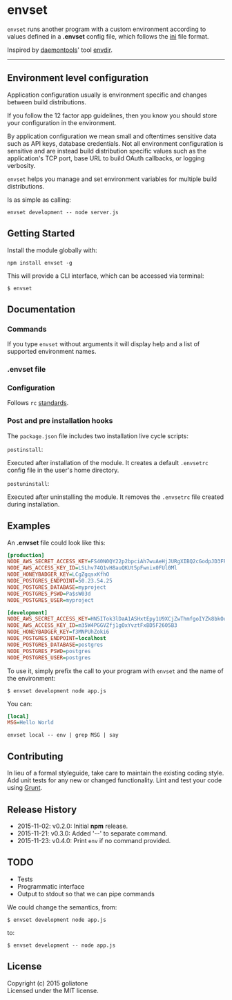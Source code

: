 # envset

`envset` runs another program with a custom environment according to values defined in a **.envset** config file, which follows the [ini][ini] file format.

Inspired by [daemontools][dtools]' tool [envdir][envdir].

---

## Environment level configuration
Application configuration usually is environment specific and changes between build distributions.

If you follow the 12 factor app guidelines, then you know you should store your configuration in the environment.

By application configuration we mean small and oftentimes sensitive data such as API keys, database credentials. Not all environment configuration is sensitive and are instead build distribution specific values such as the application's TCP port, base URL to build OAuth callbacks, or logging verbosity.

`envset` helps you manage and set environment variables for multiple build distributions.

Is as simple as calling:

```
envset development -- node server.js
```

## Getting Started

Install the module globally with:

```
npm install envset -g
```
This will provide a CLI interface, which can be accessed via terminal:

```
$ envset
```

## Documentation

### Commands
If you type `envset` without arguments it will display help and a list of supported environment names.

### .envset file


### Configuration

Follows `rc` [standards][rcstand].


### Post and pre installation hooks
The `package.json` file includes two installation live cycle scripts:


`postinstall`:

Executed after installation of the module. It creates a default `.envsetrc` config file in the user's home directory.

`postuninstall`:

Executed after uninstalling the module. It removes the `.envsetrc` file created during installation.

## Examples

An **.envset** file could look like this:

```ini
[production]
NODE_AWS_SECRET_ACCESS_KEY=FS40N0QY22p2bpciAh7wuAeHjJURgXIBQ2cGodpJD3FRjw2EyYGjyXpi73Ld8zWO
NODE_AWS_ACCESS_KEY_ID=LSLhv74Q1vH8auQKUt5pFwnix0FUl0Ml
NODE_HONEYBADGER_KEY=LCgZgqsxKfhO
NODE_POSTGRES_ENDPOINT=50.23.54.25
NODE_POSTGRES_DATABASE=myproject
NODE_POSTGRES_PSWD=Pa$sW03d
NODE_POSTGRES_USER=myproject

[development]
NODE_AWS_SECRET_ACCESS_KEY=HN5ITok3lDaA1ASHxtEpy1U9XCjZwThmfgoIYZk8bkOqc5yk6sT7AWd3ooNeRFV9
NODE_AWS_ACCESS_KEY_ID=m35W4PGGVZfj1gOxYvztFxBD5F2605B3
NODE_HONEYBADGER_KEY=f3MNPUhZoki6
NODE_POSTGRES_ENDPOINT=localhost
NODE_POSTGRES_DATABASE=postgres
NODE_POSTGRES_PSWD=postgres
NODE_POSTGRES_USER=postgres
```


To use it, simply prefix the call to your program with `envset` and the name of the environment:

```
$ envset development node app.js
```

You can:

```ini
[local]
MSG=Hello World
```

```
envset local -- env | grep MSG | say
```

## Contributing
In lieu of a formal styleguide, take care to maintain the existing coding style. Add unit tests for any new or changed functionality. Lint and test your code using [Grunt](http://gruntjs.com/).

## Release History
* 2015-11-02: v0.2.0: Initial **npm** release.
* 2015-11-21: v0.3.0: Added '--' to separate command.
* 2015-11-23: v0.4.0: Print `env` if no command provided.

## TODO

* Tests
* Programmatic interface
* Output to stdout so that we can pipe commands

We could change the semantics, from:
```
$ envset development node app.js
```

to:
```
$ envset development -- node app.js
```

## License
Copyright (c) 2015 goliatone  
Licensed under the MIT license.


<!--
const whichPromise = require('which-promise');

//https://github.com/ioquatix/shell-environment/blob/master/lib/index.coffee
ChildProcess.spawn process.env.SHELL, ['-ilc', @command + ">&3"],
-->


[ini]: https://en.wikipedia.org/wiki/INI_file
[dtools]: http://cr.yp.to/daemontools.html
[envdir]: http://cr.yp.to/daemontools/envdir.html
[rcstand]: https://github.com/dominictarr/rc#standards
